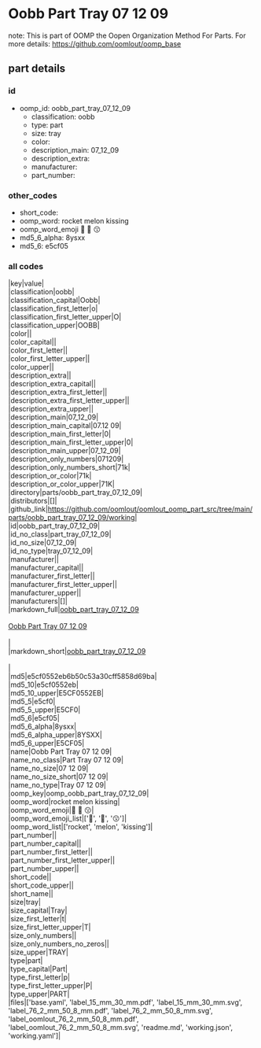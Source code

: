# Oobb Part Tray 07 12 09  

note: This is part of OOMP the Oopen Organization Method For Parts. For more details: https://github.com/oomlout/oomp_base

##  part details





### id
* oomp_id: oobb_part_tray_07_12_09
  * classification: oobb
  * type: part
  * size: tray
  * color: 
  * description_main: 07_12_09
  * description_extra: 
  * manufacturer: 
  * part_number: 

### other_codes
* short_code: 
* oomp_word: rocket melon kissing
* oomp_word_emoji :rocket: :melon: :kissing:
* md5_6_alpha: 8ysxx
* md5_6: e5cf05

### all codes 
|key|value|  
|classification|oobb|  
|classification_capital|Oobb|  
|classification_first_letter|o|  
|classification_first_letter_upper|O|  
|classification_upper|OOBB|  
|color||  
|color_capital||  
|color_first_letter||  
|color_first_letter_upper||  
|color_upper||  
|description_extra||  
|description_extra_capital||  
|description_extra_first_letter||  
|description_extra_first_letter_upper||  
|description_extra_upper||  
|description_main|07_12_09|  
|description_main_capital|07.12 09|  
|description_main_first_letter|0|  
|description_main_first_letter_upper|0|  
|description_main_upper|07_12_09|  
|description_only_numbers|071209|  
|description_only_numbers_short|71k|  
|description_or_color|71k|  
|description_or_color_upper|71K|  
|directory|parts/oobb_part_tray_07_12_09|  
|distributors|[]|  
|github_link|https://github.com/oomlout/oomlout_oomp_part_src/tree/main/parts/oobb_part_tray_07_12_09/working|  
|id|oobb_part_tray_07_12_09|  
|id_no_class|part_tray_07_12_09|  
|id_no_size|07_12_09|  
|id_no_type|tray_07_12_09|  
|manufacturer||  
|manufacturer_capital||  
|manufacturer_first_letter||  
|manufacturer_first_letter_upper||  
|manufacturer_upper||  
|manufacturers|[]|  
|markdown_full|[oobb_part_tray_07_12_09](https://github.com/oomlout/oomlout_oomp_part_src/tree/main/parts/oobb_part_tray_07_12_09/working)<br>[](https://github.com/oomlout/oomlout_oomp_part_src/tree/main/parts/oobb_part_tray_07_12_09/working)<br>[Oobb Part Tray 07 12 09](https://github.com/oomlout/oomlout_oomp_part_src/tree/main/parts/oobb_part_tray_07_12_09/working)<br><br>|  
|markdown_short|[oobb_part_tray_07_12_09](https://github.com/oomlout/oomlout_oomp_part_src/tree/main/parts/oobb_part_tray_07_12_09/working)<br><br>|  
|md5|e5cf0552eb6b50c53a30cff5858d69ba|  
|md5_10|e5cf0552eb|  
|md5_10_upper|E5CF0552EB|  
|md5_5|e5cf0|  
|md5_5_upper|E5CF0|  
|md5_6|e5cf05|  
|md5_6_alpha|8ysxx|  
|md5_6_alpha_upper|8YSXX|  
|md5_6_upper|E5CF05|  
|name|Oobb Part Tray 07 12 09|  
|name_no_class|Part Tray 07 12 09|  
|name_no_size|07 12 09|  
|name_no_size_short|07 12 09|  
|name_no_type|Tray 07 12 09|  
|oomp_key|oomp_oobb_part_tray_07_12_09|  
|oomp_word|rocket melon kissing|  
|oomp_word_emoji|:rocket: :melon: :kissing:|  
|oomp_word_emoji_list|[':rocket:', ':melon:', ':kissing:']|  
|oomp_word_list|['rocket', 'melon', 'kissing']|  
|part_number||  
|part_number_capital||  
|part_number_first_letter||  
|part_number_first_letter_upper||  
|part_number_upper||  
|short_code||  
|short_code_upper||  
|short_name||  
|size|tray|  
|size_capital|Tray|  
|size_first_letter|t|  
|size_first_letter_upper|T|  
|size_only_numbers||  
|size_only_numbers_no_zeros||  
|size_upper|TRAY|  
|type|part|  
|type_capital|Part|  
|type_first_letter|p|  
|type_first_letter_upper|P|  
|type_upper|PART|  
|files|['base.yaml', 'label_15_mm_30_mm.pdf', 'label_15_mm_30_mm.svg', 'label_76_2_mm_50_8_mm.pdf', 'label_76_2_mm_50_8_mm.svg', 'label_oomlout_76_2_mm_50_8_mm.pdf', 'label_oomlout_76_2_mm_50_8_mm.svg', 'readme.md', 'working.json', 'working.yaml']|  
